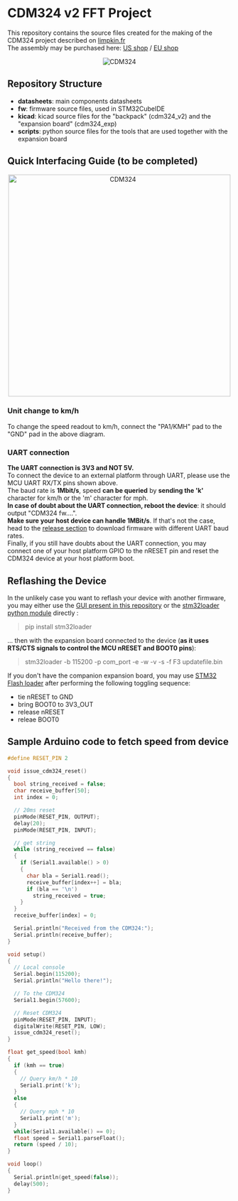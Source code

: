 # CDM324 v2 FFT Project
This repository contains the source files created for the making of the CDM324 project described on <a href="https://www.limpkin.fr/index.php?post/2022/03/31/CDM324-Doppler-Motion-Sensor-Backpack%2C-now-with-FFTs%21">limpkin.fr</a>  
The assembly may be purchased here: <a href="https://www.tindie.com/products/stephanelec/cdm324-doppler-speed-sensor/">US shop</a> / <a href="https://lectronz.com/products/cdm324-doppler-speed-sensor">EU shop</a>   
<p align="center">
  <img src="https://github.com/limpkin/cdm324_fft/blob/main/assets/cdm_and_exp.JPG?raw=true" alt="CDM324"/>
</p>

## Repository Structure
- <b>datasheets</b>: main components datasheets
- <b>fw</b>: firmware source files, used in STM32CubeIDE
- <b>kicad</b>: kicad source files for the "backpack" (cdm324_v2) and the "expansion board" (cdm324_exp)
- <b>scripts</b>: python source files for the tools that are used together with the expansion board

## Quick Interfacing Guide (to be completed)
<p align="center">
  <img src="https://www.limpkin.fr/public/cdm324_v2/exp_pinout.png" width="500" alt="CDM324"/>
</p>

### Unit change to km/h  
To change the speed readout to km/h, connect the "PA1/KMH" pad to the "GND" pad in the above diagram.  

### UART connection  
**The UART connection is 3V3 and NOT 5V.**  
To connect the device to an external platform through UART, please use the MCU UART RX/TX pins shown above.   
The baud rate is **1Mbit/s**, speed **can be queried** by **sending the 'k'** character for km/h or the 'm' character for mph.  
**In case of doubt about the UART connection, reboot the device**: it should output "CDM324 fw....".  
**Make sure your host device can handle 1MBit/s**. If that's not the case, head to the [release section](https://github.com/limpkin/cdm324_fft/releases) to download firmware with different UART baud rates.  
Finally, if you still have doubts about the UART connection, you may connect one of your host platform GPIO to the nRESET pin and reset the CDM324 device at your host platform boot.  

## Reflashing the Device

In the unlikely case you want to reflash your device with another firmware, you may either use the [GUI present in this repository](https://github.com/limpkin/cdm324_fft/tree/main/scripts) or the [stm32loader python module](https://pypi.org/project/stm32loader/) directly :  

> pip install stm32loader
> 
... then with the expansion board connected to the device (**as it uses RTS/CTS signals to control the MCU nRESET and BOOT0 pins**):  

> stm32loader -b 115200 -p  com_port -e -w -v -s -f F3 updatefile.bin

If you don't have the companion expansion board, you may use [STM32 Flash loader](https://www.st.com/en/development-tools/flasher-stm32.html) after performing the following toggling sequence:  
- tie nRESET to GND  
- bring BOOT0 to 3V3_OUT  
- release nRESET  
- releae BOOT0  

## Sample Arduino code to fetch speed from device

```c
#define RESET_PIN 2

void issue_cdm324_reset()
{  
  bool string_received = false;
  char receive_buffer[50];
  int index = 0;

  // 20ms reset
  pinMode(RESET_PIN, OUTPUT);
  delay(20);
  pinMode(RESET_PIN, INPUT);

  // get string
  while (string_received == false)
  {
    if (Serial1.available() > 0)
    {
      char bla = Serial1.read();
      receive_buffer[index++] = bla;
      if (bla == '\n')
        string_received = true;
    }
  }
  receive_buffer[index] = 0;

  Serial.println("Received from the CDM324:");
  Serial.println(receive_buffer);
}

void setup() 
{
  // Local console
  Serial.begin(115200);
  Serial.println("Hello there!");

  // To the CDM324
  Serial1.begin(57600);

  // Reset CDM324
  pinMode(RESET_PIN, INPUT);
  digitalWrite(RESET_PIN, LOW);
  issue_cdm324_reset();
}

float get_speed(bool kmh)
{
  if (kmh == true)
  {
    // Query km/h * 10
    Serial1.print('k');
  }
  else
  {
    // Query mph * 10
    Serial1.print('m');
  }  
  while(Serial1.available() == 0);
  float speed = Serial1.parseFloat();
  return (speed / 10);
}

void loop()
{
  Serial.println(get_speed(false));
  delay(500);
}
```
